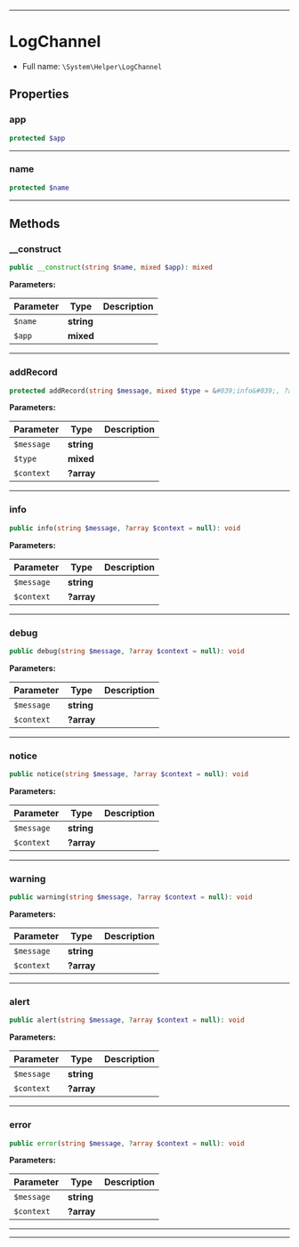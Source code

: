 ***

# LogChannel

* Full name: `\System\Helper\LogChannel`

## Properties

### app

```php
protected $app
```

***

### name

```php
protected $name
```

***

## Methods

### __construct

```php
public __construct(string $name, mixed $app): mixed
```

**Parameters:**

| Parameter | Type | Description |
|-----------|------|-------------|
| `$name` | **string** |  |
| `$app` | **mixed** |  |

***

### addRecord

```php
protected addRecord(string $message, mixed $type = &#039;info&#039;, ?array $context = null): void
```

**Parameters:**

| Parameter | Type | Description |
|-----------|------|-------------|
| `$message` | **string** |  |
| `$type` | **mixed** |  |
| `$context` | **?array** |  |

***

### info

```php
public info(string $message, ?array $context = null): void
```

**Parameters:**

| Parameter | Type | Description |
|-----------|------|-------------|
| `$message` | **string** |  |
| `$context` | **?array** |  |

***

### debug

```php
public debug(string $message, ?array $context = null): void
```

**Parameters:**

| Parameter | Type | Description |
|-----------|------|-------------|
| `$message` | **string** |  |
| `$context` | **?array** |  |

***

### notice

```php
public notice(string $message, ?array $context = null): void
```

**Parameters:**

| Parameter | Type | Description |
|-----------|------|-------------|
| `$message` | **string** |  |
| `$context` | **?array** |  |

***

### warning

```php
public warning(string $message, ?array $context = null): void
```

**Parameters:**

| Parameter | Type | Description |
|-----------|------|-------------|
| `$message` | **string** |  |
| `$context` | **?array** |  |

***

### alert

```php
public alert(string $message, ?array $context = null): void
```

**Parameters:**

| Parameter | Type | Description |
|-----------|------|-------------|
| `$message` | **string** |  |
| `$context` | **?array** |  |

***

### error

```php
public error(string $message, ?array $context = null): void
```

**Parameters:**

| Parameter | Type | Description |
|-----------|------|-------------|
| `$message` | **string** |  |
| `$context` | **?array** |  |

***


***

